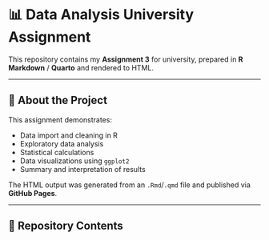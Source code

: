 # 📊 Data Analysis University Assignment

This repository contains my **Assignment 3** for university, prepared in **R Markdown** / **Quarto** and rendered to HTML.



---

## 📄 About the Project
This assignment demonstrates:
- Data import and cleaning in R
- Exploratory data analysis
- Statistical calculations
- Data visualizations using `ggplot2`
- Summary and interpretation of results

The HTML output was generated from an `.Rmd`/`.qmd` file and published via **GitHub Pages**.

---

## 📂 Repository Contents
